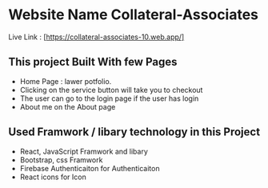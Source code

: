 # Website Name Collateral-Associates

Live Link : [https://collateral-associates-10.web.app/]

## This project Built With few Pages

- Home Page : lawer potfolio.
- Clicking on the service button will take you to checkout
- The user can go to the login page if the user has login
- About me on the About page

## Used Framwork / libary technology in this Project

- React, JavaScript Framwork and libary
- Bootstrap, css Framwork
- Firebase Authenticaiton for Authenticaiton
- React icons for Icon
